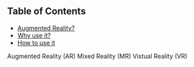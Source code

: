 ## Table of Contents

- [Augmented Reality?](#augmented_reality)
- [Why use it?](#why-use-it)
- [How to use it](#how-to-use-it)

Augmented Reality (AR)
Mixed Reality (MR)
Vistual Reality (VR)
